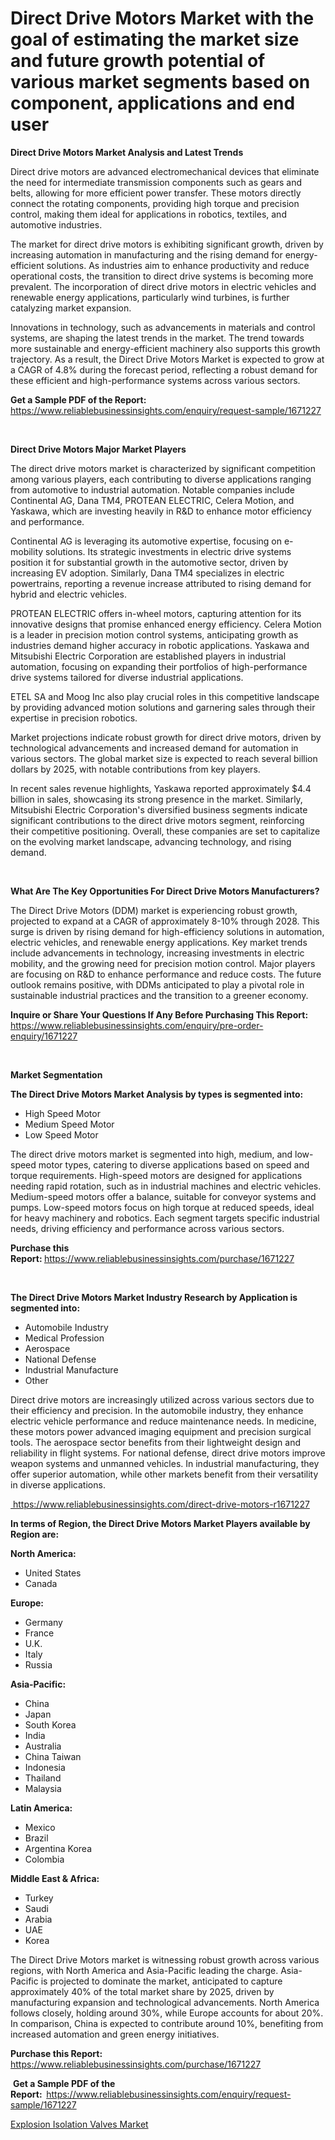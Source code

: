 <p><h1>Direct Drive Motors Market with the goal of estimating the market size and future growth potential of various market segments based on component, applications and end user</h1></p><p><strong>Direct Drive Motors Market Analysis and Latest Trends</strong></p>
<p><p>Direct drive motors are advanced electromechanical devices that eliminate the need for intermediate transmission components such as gears and belts, allowing for more efficient power transfer. These motors directly connect the rotating components, providing high torque and precision control, making them ideal for applications in robotics, textiles, and automotive industries.</p><p>The market for direct drive motors is exhibiting significant growth, driven by increasing automation in manufacturing and the rising demand for energy-efficient solutions. As industries aim to enhance productivity and reduce operational costs, the transition to direct drive systems is becoming more prevalent. The incorporation of direct drive motors in electric vehicles and renewable energy applications, particularly wind turbines, is further catalyzing market expansion.</p><p>Innovations in technology, such as advancements in materials and control systems, are shaping the latest trends in the market. The trend towards more sustainable and energy-efficient machinery also supports this growth trajectory. As a result, the Direct Drive Motors Market is expected to grow at a CAGR of 4.8% during the forecast period, reflecting a robust demand for these efficient and high-performance systems across various sectors.</p></p>
<p><strong>Get a Sample PDF of the Report:&nbsp;</strong> <a href="https://www.reliablebusinessinsights.com/enquiry/request-sample/1671227?utm_campaign=3050&utm_medium=2&utm_source=Github&utm_content=ia&utm_term=08042025&utm_id=direct-drive-motors">https://www.reliablebusinessinsights.com/enquiry/request-sample/1671227</a></p>
<p>&nbsp;</p>
<p><strong>Direct Drive Motors Major Market Players</strong></p>
<p><p>The direct drive motors market is characterized by significant competition among various players, each contributing to diverse applications ranging from automotive to industrial automation. Notable companies include Continental AG, Dana TM4, PROTEAN ELECTRIC, Celera Motion, and Yaskawa, which are investing heavily in R&D to enhance motor efficiency and performance.</p><p>Continental AG is leveraging its automotive expertise, focusing on e-mobility solutions. Its strategic investments in electric drive systems position it for substantial growth in the automotive sector, driven by increasing EV adoption. Similarly, Dana TM4 specializes in electric powertrains, reporting a revenue increase attributed to rising demand for hybrid and electric vehicles.</p><p>PROTEAN ELECTRIC offers in-wheel motors, capturing attention for its innovative designs that promise enhanced energy efficiency. Celera Motion is a leader in precision motion control systems, anticipating growth as industries demand higher accuracy in robotic applications. Yaskawa and Mitsubishi Electric Corporation are established players in industrial automation, focusing on expanding their portfolios of high-performance drive systems tailored for diverse industrial applications.</p><p>ETEL SA and Moog Inc also play crucial roles in this competitive landscape by providing advanced motion solutions and garnering sales through their expertise in precision robotics. </p><p>Market projections indicate robust growth for direct drive motors, driven by technological advancements and increased demand for automation in various sectors. The global market size is expected to reach several billion dollars by 2025, with notable contributions from key players. </p><p>In recent sales revenue highlights, Yaskawa reported approximately $4.4 billion in sales, showcasing its strong presence in the market. Similarly, Mitsubishi Electric Corporation's diversified business segments indicate significant contributions to the direct drive motors segment, reinforcing their competitive positioning. Overall, these companies are set to capitalize on the evolving market landscape, advancing technology, and rising demand.</p></p>
<p>&nbsp;</p>
<p><strong>What Are The Key Opportunities For Direct Drive Motors Manufacturers?</strong></p>
<p><p>The Direct Drive Motors (DDM) market is experiencing robust growth, projected to expand at a CAGR of approximately 8-10% through 2028. This surge is driven by rising demand for high-efficiency solutions in automation, electric vehicles, and renewable energy applications. Key market trends include advancements in technology, increasing investments in electric mobility, and the growing need for precision motion control. Major players are focusing on R&D to enhance performance and reduce costs. The future outlook remains positive, with DDMs anticipated to play a pivotal role in sustainable industrial practices and the transition to a greener economy.</p></p>
<p><strong>Inquire or Share Your Questions If Any Before Purchasing This Report:</strong> <a href="https://www.reliablebusinessinsights.com/enquiry/pre-order-enquiry/1671227?utm_campaign=3050&utm_medium=2&utm_source=Github&utm_content=ia&utm_term=08042025&utm_id=direct-drive-motors">https://www.reliablebusinessinsights.com/enquiry/pre-order-enquiry/1671227</a></p>
<p>&nbsp;</p>
<p><strong>Market Segmentation</strong></p>
<p><strong>The Direct Drive Motors Market Analysis by types is segmented into:</strong></p>
<p><ul><li>High Speed Motor</li><li>Medium Speed Motor</li><li>Low Speed Motor</li></ul></p>
<p><p>The direct drive motors market is segmented into high, medium, and low-speed motor types, catering to diverse applications based on speed and torque requirements. High-speed motors are designed for applications needing rapid rotation, such as in industrial machines and electric vehicles. Medium-speed motors offer a balance, suitable for conveyor systems and pumps. Low-speed motors focus on high torque at reduced speeds, ideal for heavy machinery and robotics. Each segment targets specific industrial needs, driving efficiency and performance across various sectors.</p></p>
<p><strong>Purchase this Report:&nbsp;</strong><a href="https://www.reliablebusinessinsights.com/purchase/1671227?utm_campaign=3050&utm_medium=2&utm_source=Github&utm_content=ia&utm_term=08042025&utm_id=direct-drive-motors">https://www.reliablebusinessinsights.com/purchase/1671227</a></p>
<p>&nbsp;</p>
<p><strong>The Direct Drive Motors Market Industry Research by Application is segmented into:</strong></p>
<p><ul><li>Automobile Industry</li><li>Medical Profession</li><li>Aerospace</li><li>National Defense</li><li>Industrial Manufacture</li><li>Other</li></ul></p>
<p><p>Direct drive motors are increasingly utilized across various sectors due to their efficiency and precision. In the automobile industry, they enhance electric vehicle performance and reduce maintenance needs. In medicine, these motors power advanced imaging equipment and precision surgical tools. The aerospace sector benefits from their lightweight design and reliability in flight systems. For national defense, direct drive motors improve weapon systems and unmanned vehicles. In industrial manufacturing, they offer superior automation, while other markets benefit from their versatility in diverse applications.</p></p>
<p><a href="https://www.reliablebusinessinsights.com/direct-drive-motors-r1671227?utm_campaign=3050&utm_medium=2&utm_source=Github&utm_content=ia&utm_term=08042025&utm_id=direct-drive-motors">&nbsp;https://www.reliablebusinessinsights.com/direct-drive-motors-r1671227</a></p>
<p><strong>In terms of Region, the Direct Drive Motors Market Players available by Region are:</strong></p>
<p>
    <p> <strong> North America: </strong>
        <ul>
            <li>United States</li>
            <li>Canada</li>
        </ul>
        </p> 
    <p> <strong> Europe: </strong>
        <ul>
            <li>Germany</li>
            <li>France</li>
            <li>U.K.</li>
            <li>Italy</li>
            <li>Russia</li>
        </ul>
        </p> 
    <p> <strong> Asia-Pacific: </strong>
        <ul>
            <li>China</li>
            <li>Japan</li>
            <li>South Korea</li>
            <li>India</li>
            <li>Australia</li>
            <li>China Taiwan</li>
            <li>Indonesia</li>
            <li>Thailand</li>
            <li>Malaysia</li>
        </ul>
        </p> 
    <p> <strong> Latin America: </strong>
        <ul>
            <li>Mexico</li>
            <li>Brazil</li>
            <li>Argentina Korea</li>
            <li>Colombia</li>
        </ul>
        </p> 
    <p> <strong> Middle East & Africa: </strong>
        <ul>
            <li>Turkey</li>
            <li>Saudi</li>
            <li>Arabia</li>
            <li>UAE</li>
            <li>Korea</li>
        </ul>
    </p>
    </p>
<p><p>The Direct Drive Motors market is witnessing robust growth across various regions, with North America and Asia-Pacific leading the charge. Asia-Pacific is projected to dominate the market, anticipated to capture approximately 40% of the total market share by 2025, driven by manufacturing expansion and technological advancements. North America follows closely, holding around 30%, while Europe accounts for about 20%. In comparison, China is expected to contribute around 10%, benefiting from increased automation and green energy initiatives.</p></p>
<p><strong>Purchase this Report: </strong><a href="https://www.reliablebusinessinsights.com/purchase/1671227?utm_campaign=3050&utm_medium=2&utm_source=Github&utm_content=ia&utm_term=08042025&utm_id=direct-drive-motors">https://www.reliablebusinessinsights.com/purchase/1671227</a></p>
<p>&nbsp;<strong>Get a Sample PDF of the Report:&nbsp;&nbsp;</strong><a href="https://www.reliablebusinessinsights.com/enquiry/request-sample/1671227?utm_campaign=3050&utm_medium=2&utm_source=Github&utm_content=ia&utm_term=08042025&utm_id=direct-drive-motors">https://www.reliablebusinessinsights.com/enquiry/request-sample/1671227</a></p>
<p><strong></strong></p>
<p><p><a href="https://github.com/djibenesha/Market-Research-Report-List-1/blob/main/explosion-isolation-valves-market.md?utm_campaign=3050&utm_medium=2&utm_source=Github&utm_content=ia&utm_term=08042025&utm_id=direct-drive-motors">Explosion Isolation Valves Market</a></p></p>